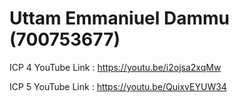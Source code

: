 # Uttam Emmaniuel Dammu (700753677)

ICP 4 YouTube Link : https://youtu.be/i2ojsa2xqMw 

ICP 5 YouTube Link : https://youtu.be/QuixvEYUW34
